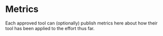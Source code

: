 # Metrics

Each approved tool can (optionally) publish metrics here about how their tool has been applied to the effort thus far.